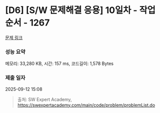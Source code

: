 # [D6] [S/W 문제해결 응용] 10일차 - 작업순서 - 1267 

[문제 링크](https://swexpertacademy.com/main/code/problem/problemDetail.do?contestProbId=AV18TrIqIwUCFAZN) 

### 성능 요약

메모리: 33,280 KB, 시간: 157 ms, 코드길이: 1,578 Bytes

### 제출 일자

2025-09-12 15:08



> 출처: SW Expert Academy, https://swexpertacademy.com/main/code/problem/problemList.do